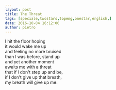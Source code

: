```yaml
---
layout: post
title: The Threat
tags: [speciale,twostars,topeng,onestar,english,]
date: 2016-10-04 16:12:00
author: pietro
---
```

I hit the floor hoping<br/>it would wake me up<br/>and feeling no more bruised<br/>than I was before, stand up<br/>and yet another moment<br/>awaits me with a threat<br/>that if I don't step up and be,<br/>if I don't give up that breath,<br/>my breath will give up me.
